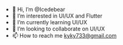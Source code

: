 - 👋 Hi, I’m @Icedebear
- 👀 I’m interested in UI/UX and Flutter
- 🌱 I’m currently learning UI/UX
- 💞️ I’m looking to collaborate on UI/UX
- 📫 How to reach me kyky733@gmail.com

<!---
Icedebear/Icedebear is a ✨ special ✨ repository because its `README.md` (this file) appears on your GitHub profile.
You can click the Preview link to take a look at your changes.
--->
